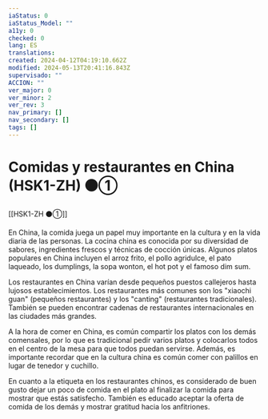 ```yaml
---
iaStatus: 0
iaStatus_Model: ""
a11y: 0
checked: 0
lang: ES
translations: 
created: 2024-04-12T04:19:10.662Z
modified: 2024-05-13T20:41:16.843Z
supervisado: ""
ACCION: ""
ver_major: 0
ver_minor: 2
ver_rev: 3
nav_primary: []
nav_secondary: []
tags: []
---
```

# Comidas y restaurantes en China (HSK1-ZH) ⚫①

[[HSK1-ZH ⚫①]]

En China, la comida juega un papel muy importante en la cultura y en la vida diaria de las personas. La cocina china es conocida por su diversidad de sabores, ingredientes frescos y técnicas de cocción únicas. Algunos platos populares en China incluyen el arroz frito, el pollo agridulce, el pato laqueado, los dumplings, la sopa wonton, el hot pot y el famoso dim sum.

Los restaurantes en China varían desde pequeños puestos callejeros hasta lujosos establecimientos. Los restaurantes más comunes son los "xiaochi guan" (pequeños restaurantes) y los "canting" (restaurantes tradicionales). También se pueden encontrar cadenas de restaurantes internacionales en las ciudades más grandes.

A la hora de comer en China, es común compartir los platos con los demás comensales, por lo que es tradicional pedir varios platos y colocarlos todos en el centro de la mesa para que todos puedan servirse. Además, es importante recordar que en la cultura china es común comer con palillos en lugar de tenedor y cuchillo.

En cuanto a la etiqueta en los restaurantes chinos, es considerado de buen gusto dejar un poco de comida en el plato al finalizar la comida para mostrar que estás satisfecho. También es educado aceptar la oferta de comida de los demás y mostrar gratitud hacia los anfitriones.
